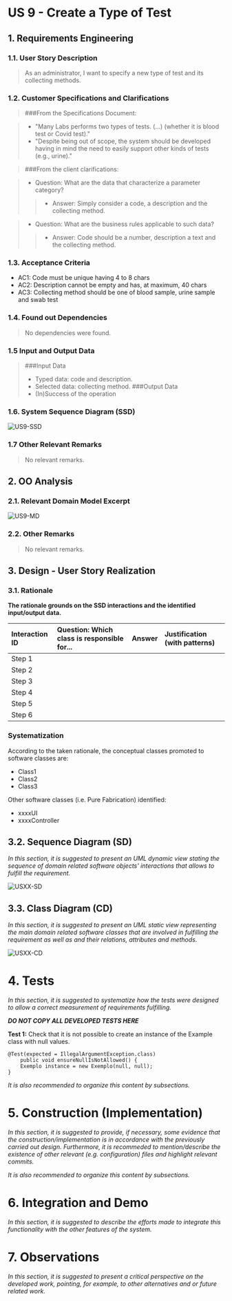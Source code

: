 # US 9  - Create a Type of Test

## 1. Requirements Engineering

### 1.1. User Story Description

> As an administrator, I want to specify a new type of test and its collecting methods.

### 1.2. Customer Specifications and Clarifications 

>###From the Specifications Document:

> * "Many Labs performs two types of tests. (…) (whether it is blood test or Covid test)."   
> * "Despite being out of scope, the system should be developed having in mind the need to easily support other kinds of tests (e.g., urine)."

>###From the client clarifications:

> * Question: What are the data that characterize a parameter category?  
> > * Answer: Simply consider a code, a description and the collecting method.  

> * Question: What are the business rules applicable to such data?  
> > * Answer: Code should be a number, description a text and the collecting method. 

### 1.3. Acceptance Criteria

* AC1: Code must be unique having 4 to 8 chars  
* AC2: Description cannot be empty and has, at maximum, 40 chars
* AC3: Collecting method should be one of blood sample, urine sample and swab test

### 1.4. Found out Dependencies

> No dependencies were found.

### 1.5 Input and Output Data

> ###Input Data
> * Typed data: code and description.
> * Selected data: collecting method.
> ###Output Data
> * (In)Success of the operation


### 1.6. System Sequence Diagram (SSD)

![US9-SSD](/docs/SprintB/US_9/US9_SSD.svg)


### 1.7 Other Relevant Remarks

>No relevant remarks.


## 2. OO Analysis

### 2.1. Relevant Domain Model Excerpt 

![US9-MD](/docs/SprintB/US_9/US9_MD.svg)

### 2.2. Other Remarks

> No relevant remarks.



## 3. Design - User Story Realization 

### 3.1. Rationale

**The rationale grounds on the SSD interactions and the identified input/output data.**

| Interaction ID | Question: Which class is responsible for... | Answer  | Justification (with patterns)  |
|:-------------  |:--------------------- |:------------|:---------------------------- |
| Step 1  		 |							 |             |                              |
| Step 2  		 |							 |             |                              |
| Step 3  		 |							 |             |                              |
| Step 4  		 |							 |             |                              |
| Step 5  		 |							 |             |                              |
| Step 6  		 |							 |             |                              |              

### Systematization ##

According to the taken rationale, the conceptual classes promoted to software classes are: 

 * Class1
 * Class2
 * Class3

Other software classes (i.e. Pure Fabrication) identified: 
 * xxxxUI  
 * xxxxController

## 3.2. Sequence Diagram (SD)

*In this section, it is suggested to present an UML dynamic view stating the sequence of domain related software objects' interactions that allows to fulfill the requirement.* 

![USXX-SD](USXX-SD.svg)

## 3.3. Class Diagram (CD)

*In this section, it is suggested to present an UML static view representing the main domain related software classes that are involved in fulfilling the requirement as well as and their relations, attributes and methods.*

![USXX-CD](USXX-CD.svg)

# 4. Tests 
*In this section, it is suggested to systematize how the tests were designed to allow a correct measurement of requirements fulfilling.* 

**_DO NOT COPY ALL DEVELOPED TESTS HERE_**

**Test 1:** Check that it is not possible to create an instance of the Example class with null values. 

	@Test(expected = IllegalArgumentException.class)
		public void ensureNullIsNotAllowed() {
		Exemplo instance = new Exemplo(null, null);
	}

*It is also recommended to organize this content by subsections.* 

# 5. Construction (Implementation)

*In this section, it is suggested to provide, if necessary, some evidence that the construction/implementation is in accordance with the previously carried out design. Furthermore, it is recommeded to mention/describe the existence of other relevant (e.g. configuration) files and highlight relevant commits.*

*It is also recommended to organize this content by subsections.* 

# 6. Integration and Demo 

*In this section, it is suggested to describe the efforts made to integrate this functionality with the other features of the system.*


# 7. Observations

*In this section, it is suggested to present a critical perspective on the developed work, pointing, for example, to other alternatives and or future related work.*








